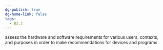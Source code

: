 ```yaml
---
dg-publish: true
dg-home-link: false
tags:
  - B2.3
---
```

assess the hardware and software requirements for various users, contexts, and purposes in order to make recommendations for devices and programs
